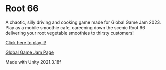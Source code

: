 # Root 66

A chaotic, silly driving and cooking game made for Global Game Jam 2023. Play as a mobile smoothie cafe, careening down the scenic Root 66 delivering your root vegetable smoothies to thirsty customers!

[Click here to play it!](https://biggestcookie.github.io/GGJ-2023)

[Global Game Jam Page](https://globalgamejam.org/2023/games/root-66-4-0)

Made with Unity 2021.3.18f

